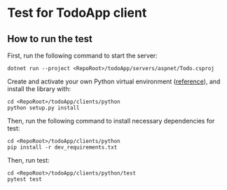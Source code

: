 # Test for TodoApp client

## How to run the test

First, run the following command to start the server:
```
dotnet run --project <RepoRoot>/todoApp/servers/aspnet/Todo.csproj
```

Create and activate your own Python virtual environment ([reference](https://docs.python.org/3/library/venv.html)), and install the library with:
```
cd <RepoRoot>/todoApp/clients/python
python setup.py install
```
Then, run the following command to install necessary dependencies for test:

```
cd <RepoRoot>/todoApp/clients/python
pip install -r dev_requirements.txt
```

Then, run test:
```
cd <RepoRoot>/todoApp/clients/python/test
pytest test
```